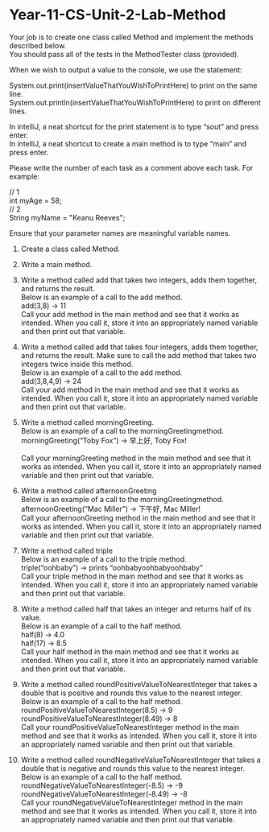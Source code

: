 # Year-11-CS-Unit-2-Lab-Method

Your job is to create one class called Method and implement the methods described below.<br/>
You should pass all of the tests in the MethodTester class (provided).<br/>

When we wish to output a value to the console, we use the statement:<br/>

System.out.print(insertValueThatYouWishToPrintHere) to print on the same line.<br/>
System.out.println(insertValueThatYouWishToPrintHere) to print on different lines.<br/>

In intelliJ, a neat shortcut for the print statement is to type “sout” and press enter.<br/>
In intelliJ, a neat shortcut to create a main method is to type “main” and press enter.<br/>

Please write the number of each task as a comment above each task. For example:<br/>

// 1<br/>
int myAge = 58;<br/>
// 2<br/>
String myName = "Keanu Reeves";<br/>

Ensure that your parameter names are meaningful variable names.<br/>

1. Create a class called Method.<br/>

2. Write a main method.<br/>

3. Write a method called add that takes two integers, adds them together, and returns the result. <br/>
Below is an example of a call to the add method.<br/>
add(3,8) → 11	<br/>
Call your add method in the main method and see that it works as intended. When you call it, store it into an appropriately named variable and then print out that variable. <br/>

4. Write a method called add that takes four integers, adds them together, and returns the result. Make sure to call the add method that takes two integers twice inside this method.<br/>
Below is an example of a call to the add method.<br/>
add(3,8,4,9) → 24	<br/>
Call your add method in the main method and see that it works as intended. When you call it, store it into an appropriately named variable and then print out that variable. <br/>

5. Write a method called morningGreeting. <br/>
Below is an example of a call to the morningGreetingmethod.<br/>
morningGreeting(“Toby Fox”) → 早上好, Toby Fox!	<br/>	
Call your morningGreeting method in the main method and see that it works as intended.	 When you call it, store it into an appropriately named variable and then print out that variable. <br/>

6. Write a method called afternoonGreeting<br/>
Below is an example of a call to the morningGreetingmethod.<br/>
afternoonGreeting(“Mac Miller”) → 下午好, Mac Miller!	<br/>
Call your afternoonGreeting method in the main method and see that it works as intended. When you call it, store it into an appropriately named variable and then print out that variable.<br/>

7. Write a method called triple<br/>
Below is an example of a call to the triple method.<br/>
triple(“oohbaby”) → prints “oohbabyoohbabyoohbaby”	<br/>
Call your triple method in the main method and see that it works as intended. When you call it, store it into an appropriately named variable and then print out that variable. <br/>

5. Write a method called half that takes an integer and returns half of its value.  <br/>
Below is an example of a call to the half method. <br/>
half(8) → 4.0<br/>
half(17) → 8.5	<br/>
Call your half method in the main method and see that it works as intended. When you call it, store it into an appropriately named variable and then print out that variable.  <br/>

6. Write a method called roundPositiveValueToNearestInteger that takes a double that is positive and rounds this value to the nearest integer.<br/>
Below is an example of a call to the half method.<br/>
roundPositiveValueToNearestInteger(8.5) → 9<br/>
roundPositiveValueToNearestInteger(8.49) → 8	<br/>
Call your roundPositiveValueToNearestInteger method in the main method and see that it works as intended. When you call it, store it into an appropriately named variable and then print out that variable. <br/>

7. Write a method called roundNegativeValueToNearestInteger that takes a double that is negative and rounds this value to the nearest integer.<br/>
Below is an example of a call to the half method.<br/>
roundNegativeValueToNearestInteger(-8.5) → -9<br/>
roundNegativeValueToNearestInteger(-8.49) → -8	<br/>
Call your roundNegativeValueToNearestInteger method in the main method and see that it works as intended. When you call it, store it into an appropriately named variable and then print out that variable. <br/>
